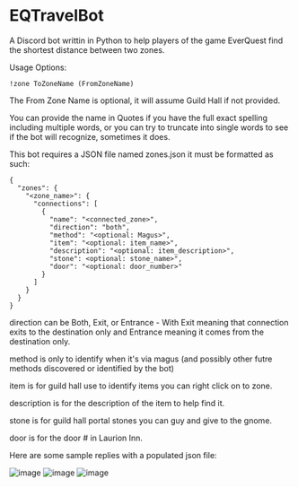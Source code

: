 # EQTravelBot
A Discord bot writtin in Python to help players of the game EverQuest find the shortest distance between two zones.

Usage Options:
```
!zone ToZoneName (FromZoneName)
```
The From Zone Name is optional, it will assume Guild Hall if not provided.

You can provide the name in Quotes if you have the full exact spelling including multiple words, or you can try to truncate into single words to see if the bot will recognize, sometimes it does.

This bot requires a JSON file named zones.json
it must be formatted as such:
```
{
  "zones": {
    "<zone_name>": {
      "connections": [
        {
          "name": "<connected_zone>",
          "direction": "both",
          "method": "<optional: Magus>",
          "item": "<optional: item_name>",
          "description": "<optional: item_description>",
          "stone": <optional: stone_name>",
          "door": "<optional: door_number>"
        }
      ]
    }
  }
}
```
direction can be Both, Exit, or Entrance - With Exit meaning that connection exits to the destination only and Entrance meaning it comes from the destination only.

method is only to identify when it's via magus (and possibly other futre methods discovered or identified by the bot)

item is for guild hall use to identify items you can right click on to zone.

description is for the description of the item to help find it.

stone is for guild hall portal stones you can guy and give to the gnome.

door is for the door # in Laurion Inn.

Here are some sample replies with a populated json file:

![image](https://github.com/user-attachments/assets/fd524ba5-0004-45ca-80b4-681307bd48f0)
![image](https://github.com/user-attachments/assets/b95b8c27-f568-499f-9305-109b2a905419)
![image](https://github.com/user-attachments/assets/7841ee1d-571f-4974-8f79-9d67c4f98a9a)


